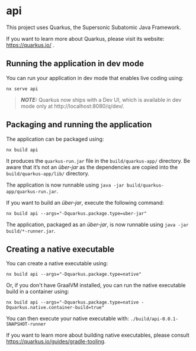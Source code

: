 # api

This project uses Quarkus, the Supersonic Subatomic Java Framework.

If you want to learn more about Quarkus, please visit its website: https://quarkus.io/ .

## Running the application in dev mode

You can run your application in dev mode that enables live coding using:

```shell script
nx serve api
```

> **_NOTE:_** Quarkus now ships with a Dev UI, which is available in dev mode only at http://localhost:8080/q/dev/.

## Packaging and running the application

The application can be packaged using:

```shell script
nx build api
```

It produces the `quarkus-run.jar` file in the `build/quarkus-app/` directory.
Be aware that it’s not an _über-jar_ as the dependencies are copied into the `build/quarkus-app/lib/` directory.

The application is now runnable using `java -jar build/quarkus-app/quarkus-run.jar`.

If you want to build an _über-jar_, execute the following command:

```shell script
nx build api --args="-Dquarkus.package.type=uber-jar"
```

The application, packaged as an _über-jar_, is now runnable using `java -jar build/*-runner.jar`.

## Creating a native executable

You can create a native executable using:

```shell script
nx build api --args="-Dquarkus.package.type=native"
```

Or, if you don't have GraalVM installed, you can run the native executable build in a container using:

```shell script
nx build api --args="-Dquarkus.package.type=native -Dquarkus.native.container-build=true"
```

You can then execute your native executable with: `./build/api-0.0.1-SNAPSHOT-runner`

If you want to learn more about building native executables, please consult https://quarkus.io/guides/gradle-tooling.
